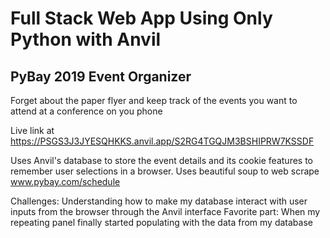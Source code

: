 # Full Stack Web App Using Only Python with Anvil
## PyBay 2019 Event Organizer
Forget about the paper flyer and keep track of the events you want to attend at a conference on you phone

Live link at https://PSGS3J3JYESQHKKS.anvil.app/S2RG4TGQJM3BSHIPRW7KSSDF

Uses Anvil's database to store the event details and its cookie features to remember user selections in a browser. Uses beautiful soup to web scrape  www.pybay.com/schedule

Challenges: Understanding how to make my database interact with user inputs from the browser through the Anvil interface
Favorite part: When my repeating panel finally started populating with the data from my database
